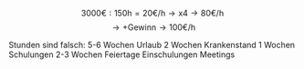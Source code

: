 $$
3000\text{€} : 150\text{h} = 20\text{€/h}\to \text{x4} \to 80\text{€/h} 
$$
$$
\to \text{+Gewinn} \to 100\text{€/h}
$$

Stunden sind falsch:
5-6 Wochen Urlaub
  2 Wochen Krankenstand
  1 Wochen Schulungen
2-3 Wochen Feiertage
Einschulungen
Meetings
 